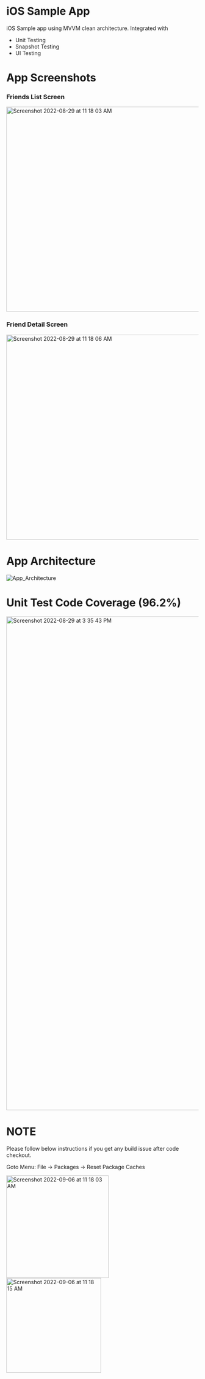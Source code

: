 # iOS Sample App
iOS Sample app using MVVM clean architecture. Integrated with
* Unit Testing
* Snapshot Testing
* UI Testing

# App Screenshots

### Friends List Screen
<img width="536" alt="Screenshot 2022-08-29 at 11 18 03 AM" src="https://user-images.githubusercontent.com/106140731/187135681-1c66e187-23ee-41f5-b76f-400f2026a2d1.png"> 

### Friend Detail Screen
<img width="536" alt="Screenshot 2022-08-29 at 11 18 06 AM" src="https://user-images.githubusercontent.com/106140731/187135697-6d8497a6-fc38-4d0d-823b-2fca344c8211.png">

# App Architecture


![App_Architecture](https://user-images.githubusercontent.com/106140731/187135775-4f04ee6c-abd3-4525-a1ac-24d179c13b0f.jpg)


# Unit Test Code Coverage (96.2%)

<img width="1291" alt="Screenshot 2022-08-29 at 3 35 43 PM" src="https://user-images.githubusercontent.com/106140731/187177604-30e1a4c3-73bc-42c7-9d3d-66e80ef34400.png">

# NOTE

Please follow below instructions if you get any build issue after code checkout.

Goto Menu: 
File -> Packages -> Reset Package Caches

<img width="268" alt="Screenshot 2022-09-06 at 11 18 03 AM" src="https://user-images.githubusercontent.com/106140731/188556759-bf56c677-63db-452f-8c76-f93a8890b034.png"> <img width="248" alt="Screenshot 2022-09-06 at 11 18 15 AM" src="https://user-images.githubusercontent.com/106140731/188556779-6c25bc3f-f172-467c-a5bf-5779d9af91df.png">
